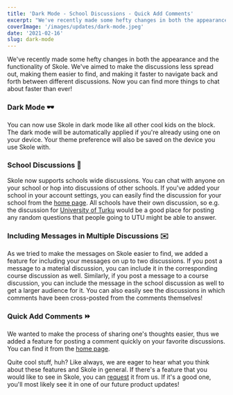 ```yaml
---
title: 'Dark Mode - School Discussions - Quick Add Comments'
excerpt: "We've recently made some hefty changes in both the appearance and the functionality of Skole."
coverImage: '/images/updates/dark-mode.jpeg'
date: '2021-02-16'
slug: dark-mode
---
```


We've recently made some hefty changes in both the appearance and the functionality of Skole. We've aimed to make the discussions less spread out, making them easier to find, and making it faster to navigate back and forth between different discussions. Now you can find more things to chat about faster than ever!

### Dark Mode 🕶️

You can now use Skole in dark mode like all other cool kids on the block. The dark mode will be automatically applied if you're already using one on your device. Your theme preference will also be saved on the device you use Skole with.

### School Discussions 💬

Skole now supports schools wide discussions. You can chat with anyone on your school or hop into discussions of other schools. If you've added your school in your account settings, you can easily find the discussion for your school from the [home page](https://www.skoleapp.com/home). All schools have their own discussion, so e.g. the discussion for [University of Turku](https://www.skoleapp.com/schools/university-of-turku) would be a good place for posting any random questions that people going to UTU might be able to answer.

### Including Messages in Multiple Discussions ✉️

As we tried to make the messages on Skole easier to find, we added a feature for including your messages on up to two discussions. If you post a message to a material discussion, you can include it in the corresponding course discussion as well. Similarly, if you post a message to a course discussion, you can include the message in the school discussion as well to get a larger audience for it. You can also easily see the discussions in which comments have been cross-posted from the comments themselves!

### Quick Add Comments ⏩

We wanted to make the process of sharing one's thoughts easier, thus we added a feature for posting a comment quickly on your favorite discussions. You can find it from the [home page](https://www.skoleapp.com/home).

Quite cool stuff, huh? Like always, we are eager to hear what you think about these features and Skole in general. If there's a feature that you would like to see in Skole, you can [request](https://www.skoleapp.com/contact) it from us. If it's a good one, you'll most likely see it in one of our future product updates!
